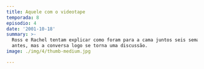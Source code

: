 ```yaml
---
title: Aquele com o videotape
temporada: 8
episodio: 4
date: '2001-10-18'
summary: >-
  Ross e Rachel tentam explicar como foram para a cama juntos seis semanas
  antes, mas a conversa logo se torna uma discussão.
image: ./img/4/thumb-medium.jpg

---
```

